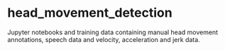 # head_movement_detection
Jupyter notebooks and training data containing manual head movement annotations, speech data and velocity, acceleration and jerk data.
